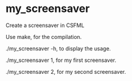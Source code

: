 # my_screensaver
Create a screensaver in CSFML

Use make, for the compilation.

./my_screensaver -h, to display the usage.

./my_screensaver 1, for my first screensaver.

./my_screensaver 2, for my second screensaver.
